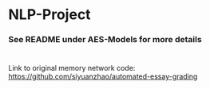 # NLP-Project


### See README under AES-Models for more details

#

Link to original memory network code:
https://github.com/siyuanzhao/automated-essay-grading
